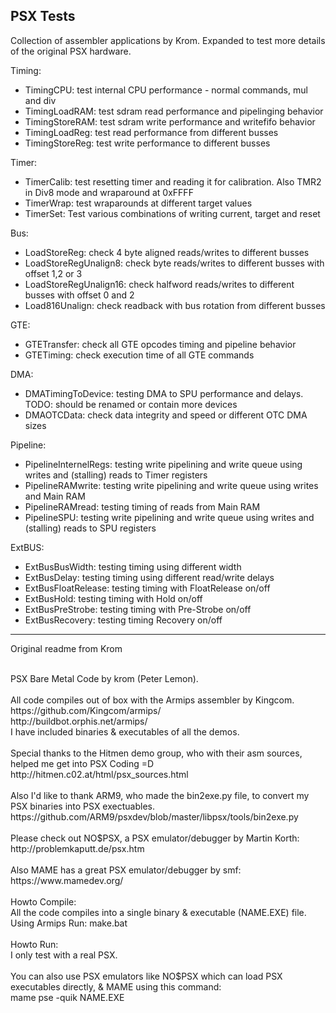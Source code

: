 ## PSX Tests

Collection of assembler applications by Krom.
Expanded to test more details of the original PSX hardware.

Timing: 
- TimingCPU: test internal CPU performance - normal commands, mul and div
- TimingLoadRAM: test sdram read performance and pipelinging behavior
- TimingStoreRAM: test sdram write performance and writefifo behavior
- TimingLoadReg: test read performance from different busses
- TimingStoreReg: test write performance to different busses

Timer:
- TimerCalib: test resetting timer and reading it for calibration. Also TMR2 in Div8 mode and wraparound at 0xFFFF
- TimerWrap: test wraparounds at different target values
- TimerSet: Test various combinations of writing current, target and reset

Bus:
- LoadStoreReg: check 4 byte aligned reads/writes to different busses
- LoadStoreRegUnalign8: check byte reads/writes to different busses with offset 1,2 or 3
- LoadStoreRegUnalign16: check halfword reads/writes to different busses with offset 0 and 2
- Load816Unalign: check readback with bus rotation from different busses

GTE:
- GTETransfer: check all GTE opcodes timing and pipeline behavior 
- GTETiming: check execution time of all GTE commands

DMA:
- DMATimingToDevice: testing DMA to SPU performance and delays. TODO: should be renamed or contain more devices
- DMAOTCData: check data integrity and speed or different OTC DMA sizes

Pipeline:
- PipelineInternelRegs: testing write pipelining and write queue using writes and (stalling) reads to Timer registers
- PipelineRAMwrite: testing write pipelining and write queue using writes and Main RAM
- PipelineRAMread: testing timing of reads from Main RAM
- PipelineSPU: testing write pipelining and write queue using writes and (stalling) reads to SPU registers

ExtBUS:
- ExtBusBusWidth: testing timing using different width
- ExtBusDelay: testing timing using different read/write delays
- ExtBusFloatRelease: testing timing with FloatRelease on/off
- ExtBusHold: testing timing with Hold on/off
- ExtBusPreStrobe: testing timing with Pre-Strobe on/off
- ExtBusRecovery: testing timing Recovery on/off

-------------
Original readme from Krom

<br />
PSX Bare Metal Code by krom (Peter Lemon).<br />
<br />
All code compiles out of box with the Armips assembler by Kingcom.<br />
https://github.com/Kingcom/armips/<br />
http://buildbot.orphis.net/armips/<br />
I have included binaries & executables of all the demos.<br />
<br />
Special thanks to the Hitmen demo group, who with their asm sources, helped me get into PSX Coding =D<br />
http://hitmen.c02.at/html/psx_sources.html<br />
<br />
Also I'd like to thank ARM9, who made the bin2exe.py file, to convert my PSX binaries into PSX exectuables.<br />
https://github.com/ARM9/psxdev/blob/master/libpsx/tools/bin2exe.py<br />
<br />
Please check out NO$PSX, a PSX emulator/debugger by Martin Korth:<br />
http://problemkaputt.de/psx.htm<br />
<br />
Also MAME has a great PSX emulator/debugger by smf:<br />
https://www.mamedev.org/<br />
<br />
Howto Compile:<br />
All the code compiles into a single binary & executable (NAME.EXE) file.<br />
Using Armips Run: make.bat<br />
<br />
Howto Run:<br />
I only test with a real PSX.<br />
<br />
You can also use PSX emulators like NO$PSX which can load PSX executables directly, & MAME using this command:<br />
mame pse -quik NAME.EXE
